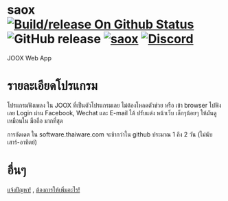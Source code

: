 # saox [![Build/release On Github Status](https://github.com/Quad-B/saox/actions/workflows/build.yml/badge.svg)](https://github.com/Quad-B/saox/actions/workflows/build.yml) ![GitHub release](https://img.shields.io/github/release-pre/boyphongsakorn/saox.svg?label=Latest%20Pre%20Version) [![saox](https://snapcraft.io/saox/badge.svg)](https://snapcraft.io/saox) [![Discord](https://img.shields.io/discord/844173039520317470?label=Quad%20B%20Discord%20Support)](https://discord.gg/j7xce5hxUf)
JOOX Web App

# รายละเอียดโปรแกรม
โปรแกรมฟังเพลง ใน JOOX ที่เป็นตัวโปรแกรมเลย ไม่ต้องโหลดตัวช่วย หรือ เข้า browser ไปฟังเลย
Login ผ่าน Facebook, Wechat และ E-mail ได้ 
ปรับแต่ง หน้าเว็บ เล็กๆน้อยๆ ให้มันดูเหมือนใน มือถือ มากที่สุด

การอัดเดต ใน software.thaiware.com จะช้ากว่าใน github ประมาณ 1 ถึง 2 วัน (ไม่นับเสาร์-อาทิตย์)

# อื่นๆ
[แจ้งปัญหา!](https://github.com/boyphongsakorn/saox/issues) , [ต้องการให้เพิ่มอะไร!](https://github.com/boyphongsakorn/saox/pulls)
